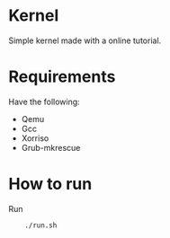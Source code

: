 # Kernel
Simple kernel made with a online tutorial. 

# Requirements
Have the following:  
- Qemu  
- Gcc  
- Xorriso  
- Grub-mkrescue  

# How to run
Run  
```
    ./run.sh
```
